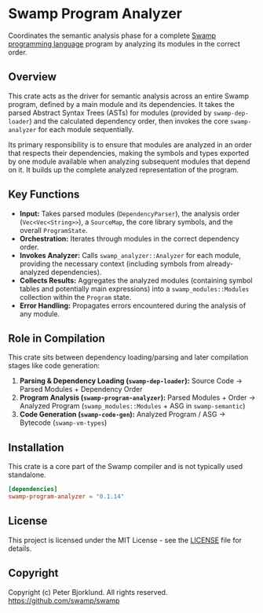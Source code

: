 # Swamp Program Analyzer

Coordinates the semantic analysis phase for a complete [Swamp programming language](https://github.com/swamp/swamp) program by analyzing its modules in the correct order.

## Overview

This crate acts as the driver for semantic analysis across an entire Swamp program, defined by a main module and its dependencies. It takes the parsed Abstract Syntax Trees (ASTs) for modules (provided by `swamp-dep-loader`) and the calculated dependency order, then invokes the core `swamp-analyzer` for each module sequentially.

Its primary responsibility is to ensure that modules are analyzed in an order that respects their dependencies, making the symbols and types exported by one module available when analyzing subsequent modules that depend on it. It builds up the complete analyzed representation of the program.

## Key Functions

*   **Input:** Takes parsed modules (`DependencyParser`), the analysis order (`Vec<Vec<String>>`), a `SourceMap`, the core library symbols, and the overall `ProgramState`.
*   **Orchestration:** Iterates through modules in the correct dependency order.
*   **Invokes Analyzer:** Calls `swamp_analyzer::Analyzer` for each module, providing the necessary context (including symbols from already-analyzed dependencies).
*   **Collects Results:** Aggregates the analyzed modules (containing symbol tables and potentially main expressions) into a `swamp_modules::Modules` collection within the `Program` state.
*   **Error Handling:** Propagates errors encountered during the analysis of any module.

## Role in Compilation

This crate sits between dependency loading/parsing and later compilation stages like code generation:

1.  **Parsing & Dependency Loading (`swamp-dep-loader`):** Source Code -> Parsed Modules + Dependency Order
2.  **Program Analysis (`swamp-program-analyzer`):** Parsed Modules + Order -> Analyzed Program (`swamp_modules::Modules` + ASG in `swamp-semantic`)
3.  **Code Generation (`swamp-code-gen`):** Analyzed Program / ASG -> Bytecode (`swamp-vm-types`)

## Installation

This crate is a core part of the Swamp compiler and is not typically used standalone.

```toml
[dependencies]
swamp-program-analyzer = "0.1.14"
```

## License

This project is licensed under the MIT License - see the [LICENSE](LICENSE) file for details.

## Copyright

Copyright (c) Peter Bjorklund. All rights reserved. https://github.com/swamp/swamp
